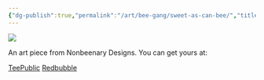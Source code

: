 ```yaml
---
{"dg-publish":true,"permalink":"/art/bee-gang/sweet-as-can-bee/","title":"Sweet as can bee","tags":["Art","Bees","Animals"]}
---
```



![](https://baserow-media.ams3.digitaloceanspaces.com/user_files/YsA1UKRF3TtC5Vt73QrgmkUoUIl3qSRz_3e948434808a1e8614c7c999e979214ef609de42b9c520f44e95a46b61a23ada.png)

An art piece from Nonbeenary Designs. You can get yours at:

[TeePublic](https://www.teepublic.com/t-shirt/47861074-sweet-as-can-bee)
[Redbubble](https://www.redbubble.com/shop/ap/148657819?ref=studio-promote)

